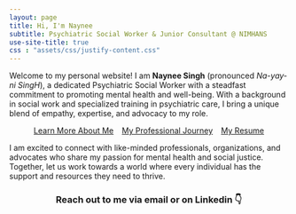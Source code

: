 ```yaml
---
layout: page
title: Hi, I'm Naynee
subtitle: Psychiatric Social Worker & Junior Consultant @ NIMHANS
use-site-title: true
css : "assets/css/justify-content.css"
---
```




Welcome to my personal website! I am **Naynee Singh** (pronounced *Na-yay-ni SingH*), a dedicated Psychiatric Social Worker with a steadfast commitment to promoting mental health and well-being. With a background in social work and specialized training in psychiatric care, I bring a unique blend of empathy, expertise, and advocacy to my role.

<div class="button-container">
    <div style="display: flex; justify-content: center; gap: 15px;">
        <a href="summary" class="btn btn-primary">Learn More About Me</a>
        <a href="timeline" class="btn btn-primary">My Professional Journey</a>
        <a href="resume" class="btn btn-primary">My Resume</a>
    </div>
</div>


I am excited to connect with like-minded professionals, organizations, and advocates who share my passion for mental health and social justice. Together, let us work towards a world where every individual has the support and resources they need to thrive.

<h3 align="center">Reach out to me via email or on Linkedin 👇 </h3>

